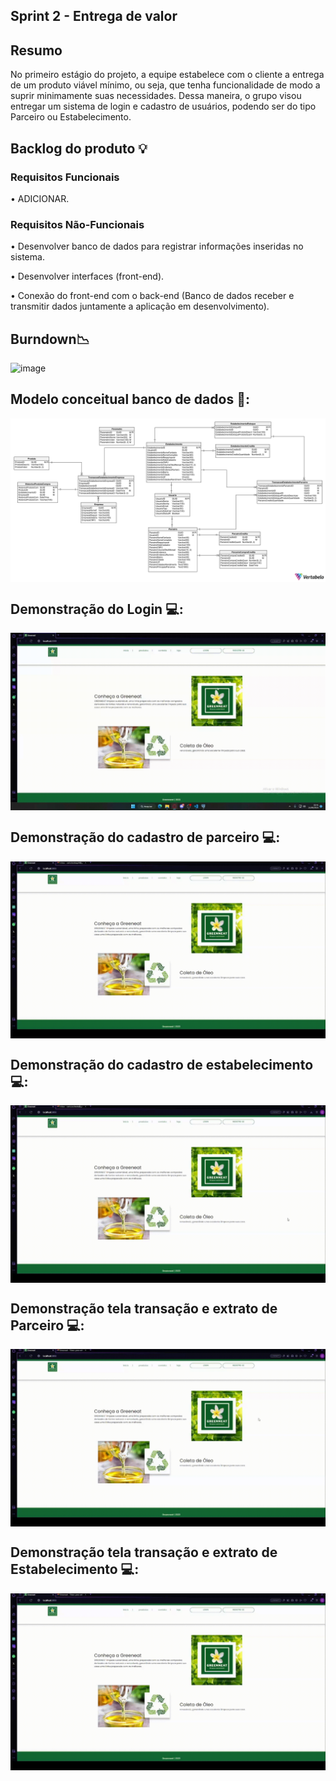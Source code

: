## Sprint 2 - Entrega de valor

## Resumo

<p> No primeiro estágio do projeto, a equipe estabelece com o cliente a entrega de um produto viável mínimo, ou seja, que tenha funcionalidade de modo a suprir minimamente suas necessidades. Dessa maneira, o grupo visou entregar um sistema de login e cadastro de usuários, podendo ser do tipo Parceiro ou Estabelecimento.</p>

## Backlog do produto :bulb:
### Requisitos Funcionais
<p> • ADICIONAR. </p>

### Requisitos Não-Funcionais
<p> • Desenvolver banco de dados para registrar informações inseridas no sistema. </p>
<p> • Desenvolver interfaces (front-end). </p>
<p> • Conexão do front-end com o back-end (Banco de dados receber e transmitir dados juntamente a aplicação em desenvolvimento). </p>

## Burndown:chart_with_downwards_trend:
![image]()


## Modelo conceitual banco de dados 🧩:

<img align="center" src="Gifs/BancoConceitual.png"/>

## Demonstração do Login 💻:

<img align="center" src="Gifs/LoginGIF.gif"/>

## Demonstração do cadastro de parceiro 💻:

<img align="center" src="Gifs/Registro-parceiroGIF.gif"/>

## Demonstração do cadastro de estabelecimento 💻:

<img align="center" src="Gifs/RegistroEstabelecimentoGIF.gif"/>

## Demonstração tela transação e extrato de Parceiro 💻:

<img align="center" src="Gifs/ParceiroExtratoSaldoGIF.gif"/>

## Demonstração tela transação e extrato de Estabelecimento 💻:

<img align="center" src="Gifs/EstabelecimentoExtratoSaldoGIF.gif"/>
